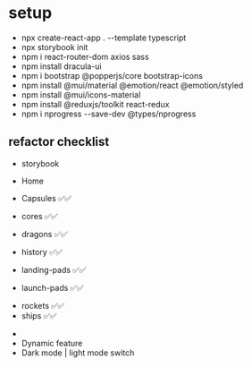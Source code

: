 # setup

- npx create-react-app . --template typescript
- npx storybook init
- npm i react-router-dom axios sass
- npm install dracula-ui
- npm i bootstrap @popperjs/core bootstrap-icons
- npm install @mui/material @emotion/react @emotion/styled
- npm install @mui/icons-material
- npm install @reduxjs/toolkit react-redux
- npm i nprogress --save-dev @types/nprogress

## refactor checklist

- storybook

- Home
- Capsules ✅✅
- cores ✅✅
- dragons ✅✅
- history ✅✅
- landing-pads ✅✅
- launch-pads ✅✅
<!-- - payloads ❌ -->
- rockets ✅✅
- ships ✅✅
<!-- - roadster ❌ -->
<!-- - crew -->
<!-- - launches -->
<!-- - company -->
<!-- - starlink -->
-
- Dynamic feature
- Dark mode | light mode switch
